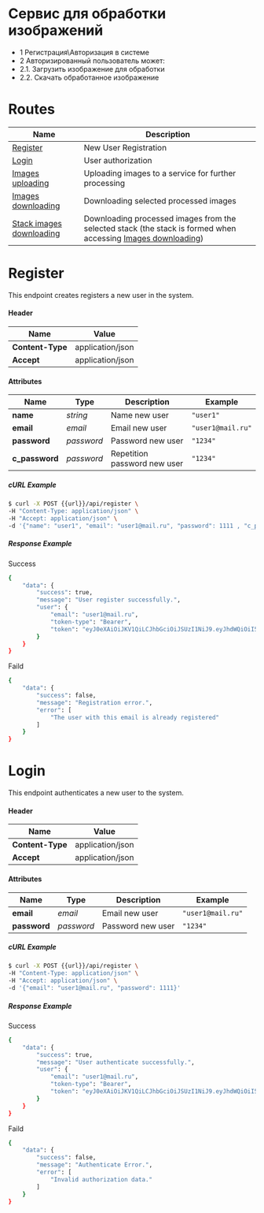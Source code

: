 # Сервис для обработки изображений

 - 1 Регистрация\Авторизация в системе
 - 2 Авторизированный пользователь может:
 - 2.1. Загрузить изображение для обработки
 - 2.2. Скачать обработанное изображение

# Routes
Name | Description
------------ | ------------
[Register]({{url}}/api/register)     | New User Registration
[Login]({{url}}/api/login)   | User authorization
[Images uploading](https://kirschbaumdevelopment.com)   | Uploading images to a service for further processing
[Images downloading](https://64robots.com)   | Downloading selected processed images
[Stack images downloading](https://cubettech.com) | Downloading processed images from the selected stack (the stack is formed when accessing [Images downloading](https://64robots.com))
    
# Register
This endpoint creates registers a new user in the system.

#### Header

Name            | Value 
----------------|------
**Content-Type**| application/json 
**Accept**| application/json 
    
#### Attributes

Name            | Type | Description | Example
----------------|------|------------ |--------
**name**| _string_ | Name new user| `"user1"`
**email**| _email_ | Email new user| `"user1@mail.ru"`
**password**| _password_ | Password new user| `"1234"`
**c_password**| _password_ | Repetition password new user| `"1234"`

##### cURL Example
```bash
$ curl -X POST {{url}}/api/register \
-H "Content-Type: application/json" \
-H "Accept: application/json" \
-d '{"name": "user1", "email": "user1@mail.ru", "password": 1111 , "c_password": 1111}'
```

##### Response Example
Success    
```bash
{
    "data": {
        "success": true,
        "message": "User register successfully.",
        "user": {
            "email": "user1@mail.ru",
            "token-type": "Bearer",
            "token": "eyJ0eXAiOiJKV1QiLCJhbGciOiJSUzI1NiJ9.eyJhdWQiOiI5NmM0YWZhZi0xODFiLTRmYmYtYTc5NC0wOTUyMjNkN2NkNjUiLCJqdGkiOiI3YzU5YjhjNGQ4OTk5ZmMxYWQ3M2U1NTZiYzkwZjIyNGYxZDU0YmU5NTQ5ZWQzOTc0NzE3OTAwNTIzZmQxOTYxZWE0YmI5MDQ2ZDM2YjQ3OSIsImlhdCI6MTY1Nzc3Njk5My4yODg2NTksIm5iZiI6MTY1Nzc3Njk5My4yODg2NjEsImV4cCI6MTY4OTMxMjk5My4yODA5ODYsInN1YiI6IjMiLCJzY29wZXMiOltdfQ.BZGiOY6XqavNmnqmxPY5SE-XdSbzaTPRAhW81e5D6uED5G51efKS4_3Pfi0P25Dev6ndOl1YFpysZ3pKz6c7CQ9KpVY9B_5J0iToECfdSHl-xHICmqWj79M1j2tXrI4tgYwyZ4SPoMkcYmLuDOnJRzm_gHpaE9dDoAmbVJyuq0dTPD6Wbh1PU5WIIF9sXyxXTJe3Pf6Sl1GfcwTo15wDBAA6ksWYXchUVsDqQU382mI-BYmOo5Xq3Hx3BTYvTHDiSlcXZ0dE_kRBCF3CJ7-bGd2qPUw8SJfLW4FFuFkxz8eN-_TYPPuwoz6AbsfMl5b2pNvt_m6de3gvNNLMEYSHs5zYgAVv_RZWXHM-DnsJTbfrRgb4WLN8RCMcxsClVBqD4PH7m0zDIPsVmyjHnfsUOx-ICovgkAdSd6zWvgZHfLKo88FYTsl-1_ngBfIO6DT0vqUHHMEepKcd5pGxSVSCZLvZJsyjRS6BTTA0vWWrzxKTqHQPRbotESo5pEmmVYV2RZzU3a2mXJNp2CsjQ25xvidKC1RiFwZ0wphJtQag01YXx7yiNjcSbIQX_sUx15M15a58O9bXiPoQyBE4F8TA-xMaggNbw_x8UG4iKVm9v0vTJCaiDvvM2e6UIPyMoIU1_L4uJ_5omcC-ELLPEJ_0J346cXxn7AZsK8UjnUvDrxI"
        }
    }
}
```
Faild
```bash
{
    "data": {
        "success": false,
        "message": "Registration error.",
        "error": [
            "The user with this email is already registered"
        ]
    }
}
```

# Login
This endpoint authenticates a new user to the system.

#### Header

Name            | Value 
----------------|------
**Content-Type**| application/json 
**Accept**| application/json 
    
#### Attributes

Name            | Type | Description | Example
----------------|------|------------ |--------
**email**| _email_ | Email new user| `"user1@mail.ru"`
**password**| _password_ | Password new user| `"1234"`

##### cURL Example
```bash
$ curl -X POST {{url}}/api/register \
-H "Content-Type: application/json" \
-H "Accept: application/json" \
-d '{"email": "user1@mail.ru", "password": 1111}'
```

##### Response Example
Success    
```bash
{
    "data": {
        "success": true,
        "message": "User authenticate successfully.",
        "user": {
            "email": "user1@mail.ru",
            "token-type": "Bearer",
            "token": "eyJ0eXAiOiJKV1QiLCJhbGciOiJSUzI1NiJ9.eyJhdWQiOiI5NmM0YWZhZi0xODFiLTRmYmYtYTc5NC0wOTUyMjNkN2NkNjUiLCJqdGkiOiIyZGE2YzQ5OTVjNTIzNTZkYWNmZmQ2YjM0Mzk0MTRiMTdiOTIzZTNiMzFkY2M4MzQ3YzhlZDlhOTQyMmFlZjFlZDY5MDRkNWJmYjYwOWJiOSIsImlhdCI6MTY1Nzc3NzkwOC41MzQ4MzQsIm5iZiI6MTY1Nzc3NzkwOC41MzQ4MzUsImV4cCI6MTY4OTMxMzkwOC41Mjk4NTgsInN1YiI6IjEiLCJzY29wZXMiOltdfQ.FFWMJ1U5cMJEI_owLM--FgXmV8MOwKUWEEfKcGSapIxErOqLO61Ts6nXviEEtHe1R3SM1WRdJg17FE72JBxrQurZNlu5VdkaArBiykgfFuRj_d9QpW9BMMfWWSo6n1ceeOt4fBrvNzB0rMM5fEntm42Nbhdg97Q_2Eq1WexuLaTTSok45XrdJPZB8-2-NRqaevZLWW1C26yltJ8coeuW2HKQUQOwBAEHG2X2vDwdODYVCB9rzpODpLqZhwrhaIpx5pqgs5VIfpOnFIgdGIxk5uz9P1utG8z-Zej1DCsV61S5VPx9Ov9elyYkki_IsmRr-W9FjE7KfbsWBiH5TIBKKAih-DKEETtPKfclaOspwMmiSK3z25x2K06TUYCsCNobJKkQjMeDYj5Ot8N62og9cdQgtJf65nmbxSpqPTYc3DnPve9Xn7pejDRIsDQSTLZ-V6n_nD2eUZ0Dx9cxT6yxcJ1-jB3_OjZO_GS4lCqFFnyCF7i0HmO02UZnTX9oW8oj28rX6q_yexwMmct9TzHulQy-KcXRMzGduYxTyhnAfReza6rtdNwaWQhPEpmrg3G7K3Nk9Ebn0qlr_6RorGs2ye6cu8zRa1AZZsQrQjVtzd1dBk0mCR6xksmUY2vgcLmYeF8hwhQv1AB5dkbsbcFE2Vv-F0f9c9om7dA3NqVK7pc"
        }
    }
}
```
Faild
```bash
{
    "data": {
        "success": false,
        "message": "Authenticate Error.",
        "error": [
            "Invalid authorization data."
        ]
    }
}
```
